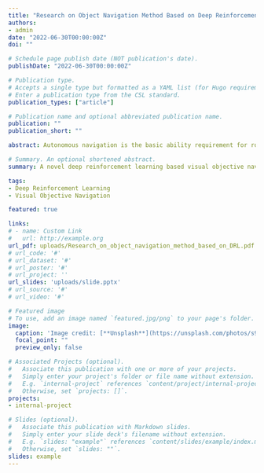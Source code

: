 ```yaml
---
title: "Research on Object Navigation Method Based on Deep Reinforcement Learning (Working paper, in Chinese)"
authors:
- admin
date: "2022-06-30T00:00:00Z"
doi: ""

# Schedule page publish date (NOT publication's date).
publishDate: "2022-06-30T00:00:00Z"

# Publication type.
# Accepts a single type but formatted as a YAML list (for Hugo requirements).
# Enter a publication type from the CSL standard.
publication_types: ["article"]

# Publication name and optional abbreviated publication name.
publication: ""
publication_short: ""

abstract: Autonomous navigation is the basic ability requirement for robots to complete many other tasks. In recent years, the emerging deep reinforcement learning provides a solution for autonomous objective navigation of robots, but the existing visual objective navigation methods based on deep reinforcement learning have some problems such as poor cross-scene generalization ability. In this paper, an end-to-end visual object navigation model with strong ability of cross-scene generalization is proposed based on previous ideas. To solve the problem of weak cross-scene generalization, this paper proposes a state representation method combining objective detection results with depth image and a reward function representation method combining objective detection results. Since the state representation contains less scene-specific information, the combination of the state representation and the reward function representation ensures that the model can have strong cross-objective generalization ability as well as cross-scene generalization ability. In addition, the AI2THOR simulation scene is made into the Offline AI2THOR Dataset in this paper. Compared with the direct real-time rendering of AI2THOR simulation platform, the Offline AI2THOR Dataset can greatly improve the interaction speed and realize the cross-platform use of simulation scenes. On the basis of this dataset, the proposed navigation model is trained and experimented. Experimental results show that the proposed model has better navigation performance and has improved cross-objective generalization ability and cross-scene generalization ability.

# Summary. An optional shortened abstract.
summary: A novel deep reinforcement learning based visual objective navigation method.

tags:
- Deep Reinforcement Learning
- Visual Objective Navigation

featured: true

links:
# - name: Custom Link
#   url: http://example.org
url_pdf: uploads/Research_on_object_navigation_method_based_on_DRL.pdf
# url_code: '#'
# url_dataset: '#'
# url_poster: '#'
# url_project: ''
url_slides: 'uploads/slide.pptx'
# url_source: '#'
# url_video: '#'

# Featured image
# To use, add an image named `featured.jpg/png` to your page's folder. 
image:
  caption: 'Image credit: [**Unsplash**](https://unsplash.com/photos/s9CC2SKySJM)'
  focal_point: ""
  preview_only: false

# Associated Projects (optional).
#   Associate this publication with one or more of your projects.
#   Simply enter your project's folder or file name without extension.
#   E.g. `internal-project` references `content/project/internal-project/index.md`.
#   Otherwise, set `projects: []`.
projects:
- internal-project

# Slides (optional).
#   Associate this publication with Markdown slides.
#   Simply enter your slide deck's filename without extension.
#   E.g. `slides: "example"` references `content/slides/example/index.md`.
#   Otherwise, set `slides: ""`.
slides: example
---
```


<!-- This work is driven by the results in my [previous paper](/publication/conference-paper/) on LLMs.

{{% callout note %}}
Create your slides in Markdown - click the *Slides* button to check out the example.
{{% /callout %}}

Add the publication's **full text** or **supplementary notes** here. You can use rich formatting such as including [code, math, and images](https://docs.hugoblox.com/content/writing-markdown-latex/). -->
